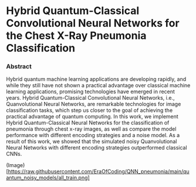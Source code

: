 # Hybrid Quantum-Classical Convolutional Neural Networks for the Chest X-Ray Pneumonia Classification

### Abstract 
Hybrid quantum machine learning applications are developing rapidly, and while they still have not shown a practical advantage over classical machine learning applications, promising technologies have emerged in recent years. Hybrid Quantum-Classical Convolutional Neural Networks, i.e., Quanvolutional Neural Networks, are remarkable technologies for image classification tasks, which step us closer to the goal of achieving the practical advantage of quantum computing. In this work, we implement Hybrid Quantum-Classical Neural Networks for the classification of pneumonia through chest x-ray images, as well as compare the model performance with different encoding strategies and a noise model. As a result of this work, we showed that the simulated noisy Quanvolutional Neural Networks with different encoding strategies outperformed classical CNNs.

(Image) [https://raw.githubusercontent.com/EraOfCoding/QNN_pneumonia/main/quantum_noisy_models/all_train.png]
